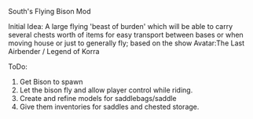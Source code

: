 South's Flying Bison Mod

Initial Idea:
A large flying 'beast of burden' which will be able to carry several chests worth of items for easy transport between bases or when moving house or just to generally fly; based on the show Avatar:The Last Airbender / Legend of Korra


ToDo:

1. Get Bison to spawn
2. Let the bison fly and allow player control while riding.
3. Create and refine models for saddlebags/saddle
4. Give them inventories for saddles and chested storage.
